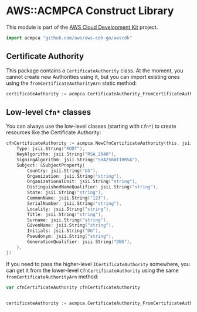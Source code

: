 # AWS::ACMPCA Construct Library

This module is part of the [AWS Cloud Development Kit](https://github.com/aws/aws-cdk) project.

```go
import acmpca "github.com/aws/aws-cdk-go/awscdk"
```

## Certificate Authority

This package contains a `CertificateAuthority` class.
At the moment, you cannot create new Authorities using it,
but you can import existing ones using the `fromCertificateAuthorityArn` static method:

```go
certificateAuthority := acmpca.CertificateAuthority_FromCertificateAuthorityArn(this, jsii.String("CA"), jsii.String("arn:aws:acm-pca:us-east-1:123456789012:certificate-authority/023077d8-2bfa-4eb0-8f22-05c96deade77"))
```

## Low-level `Cfn*` classes

You can always use the low-level classes
(starting with `Cfn*`) to create resources like the Certificate Authority:

```go
cfnCertificateAuthority := acmpca.NewCfnCertificateAuthority(this, jsii.String("CA"), &CfnCertificateAuthorityProps{
	Type: jsii.String("ROOT"),
	KeyAlgorithm: jsii.String("RSA_2048"),
	SigningAlgorithm: jsii.String("SHA256WITHRSA"),
	Subject: &SubjectProperty{
		Country: jsii.String("US"),
		Organization: jsii.String("string"),
		OrganizationalUnit: jsii.String("string"),
		DistinguishedNameQualifier: jsii.String("string"),
		State: jsii.String("string"),
		CommonName: jsii.String("123"),
		SerialNumber: jsii.String("string"),
		Locality: jsii.String("string"),
		Title: jsii.String("string"),
		Surname: jsii.String("string"),
		GivenName: jsii.String("string"),
		Initials: jsii.String("DG"),
		Pseudonym: jsii.String("string"),
		GenerationQualifier: jsii.String("DBG"),
	},
})
```

If you need to pass the higher-level `ICertificateAuthority` somewhere,
you can get it from the lower-level `CfnCertificateAuthority` using the same `fromCertificateAuthorityArn` method:

```go
var cfnCertificateAuthority cfnCertificateAuthority


certificateAuthority := acmpca.CertificateAuthority_FromCertificateAuthorityArn(this, jsii.String("CertificateAuthority"), cfnCertificateAuthority.AttrArn)
```
